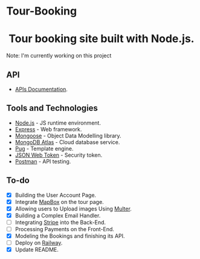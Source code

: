 # Tour-Booking

 <h1 align=center>Tour booking site built with Node.js.</h1>
 <p>Note: I'm currently working on this project</p>

## API

- [APIs Documentation](https://documenter.getpostman.com/view/26137203/2s93m32Nge).

## Tools and Technologies

- [Node.js](https://nodejs.org/en/) - JS runtime environment.
- [Express](http://expressjs.com/) - Web framework.
- [Mongoose](https://mongoosejs.com/) - Object Data Modelling library.
- [MongoDB Atlas](https://www.mongodb.com/cloud/atlas) - Cloud database service.
- [Pug](https://pugjs.org/api/getting-started.html) - Template engine.
- [JSON Web Token](https://jwt.io/) - Security token.
- [Postman](https://www.getpostman.com/) - API testing.

## To-do

- [x] Building the User Account Page.
- [x] Integrate [MapBox](https://www.mapbox.com/) on the tour page.
- [x] Allowing users to Upload images Using [Multer](https://github.com/expressjs/multer).
- [x] Building a Complex Email Handler.
- [ ] Integrating [Stripe](https://stripe.com/) into the Back-End.
- [ ] Processing Payments on the Front-End.
- [x] Modeling the Bookings and finishing its API.
- [ ] Deploy on [Railway](https://railway.app/).
- [x] Update README.
